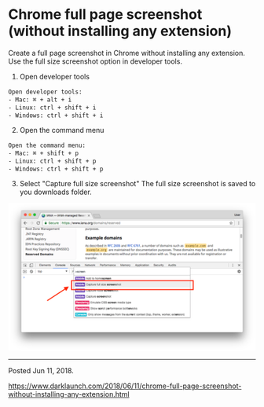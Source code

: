 # Chrome full page screenshot (without installing any extension)

Create a full page screenshot in Chrome without installing any extension. Use the full size screenshot option in developer tools.

1. Open developer tools
```
Open developer tools:
- Mac: ⌘ + alt + i
- Linux: ctrl + shift + i
- Windows: ctrl + shift + i
```

2. Open the command menu
```
Open the command menu:
- Mac: ⌘ + shift + p
- Linux: ctrl + shift + p
- Windows: ctrl + shift + p
```

3. Select "Capture full size screenshot"
The full size screenshot is saved to you downloads folder.

<img alt="" src="/img/uploads/2018-06/chrome-full-page-screenshot.png" />

---

Posted Jun 11, 2018.

https://www.darklaunch.com/2018/06/11/chrome-full-page-screenshot-without-installing-any-extension.html